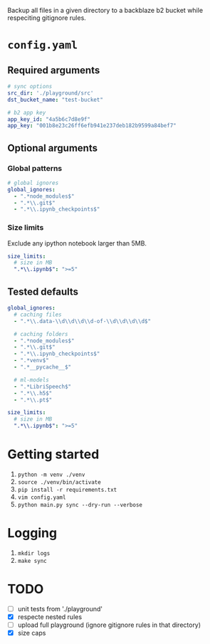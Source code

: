 Backup all files in a given directory to a backblaze b2 bucket while respeciting gitignore rules.

# `config.yaml`

## Required arguments

```yaml
# sync options
src_dir: './playground/src'
dst_bucket_name: "test-bucket"

# b2 app key
app_key_id: "4a5b6c7d8e9f"
app_key: "001b8e23c26ff6efb941e237deb182b9599a84bef7"
```

## Optional arguments

### Global patterns

```yaml
# global ignores
global_ignores:
  - ".*node_modules$"
  - ".*\\.git$"
  - ".*\\.ipynb_checkpoints$"
```

### Size limits

Exclude any ipython notebook larger than 5MB.

```yaml
size_limits:
  # size in MB
  ".*\\.ipynb$": ">=5"
```

## Tested defaults

```yaml
global_ignores:
  # caching files
  - ".*\\.data-\\d\\d\\d\\d-of-\\d\\d\\d\\d$"

  # caching folders
  - ".*node_modules$"
  - ".*\\.git$"
  - ".*\\.ipynb_checkpoints$"
  - ".*venv$"
  - ".*__pycache__$"

  # ml-models
  - ".*LibriSpeech$"
  - ".*\\.h5$"
  - ".*\\.pt$"

size_limits:
  # size in MB
  ".*\\.ipynb$": ">=5"
```

# Getting started

1. `python -m venv ./venv`
2. `source ./venv/bin/activate`
3. `pip install -r requirements.txt`
4. `vim config.yaml`
5. `python main.py sync --dry-run --verbose`

# Logging

1. `mkdir logs`
2. `make sync`

# TODO

- [ ] unit tests from './playground'
- [x] respecte nested rules
- [ ] upload full playground (ignore gitignore rules in that directory)
- [x] size caps
